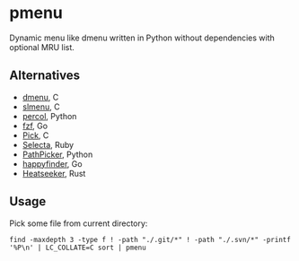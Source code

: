 # pmenu
Dynamic menu like dmenu written in Python without dependencies with optional MRU list.

## Alternatives
- [dmenu](http://tools.suckless.org/dmenu/), C
- [slmenu](https://bitbucket.org/rafaelgg/slmenu), C
- [percol](https://github.com/mooz/percol), Python
- [fzf](https://github.com/junegunn/fzf), Go
- [Pick](https://github.com/thoughtbot/pick), C
- [Selecta](https://github.com/garybernhardt/selecta), Ruby
- [PathPicker](https://facebook.github.io/PathPicker/), Python
- [happyfinder](https://github.com/hugows/hf), Go
- [Heatseeker](https://github.com/rschmitt/heatseeker), Rust

## Usage

Pick some file from current directory:

`find -maxdepth 3 -type f ! -path "./.git/*" ! -path "./.svn/*" -printf '%P\n' | LC_COLLATE=C sort | pmenu`
